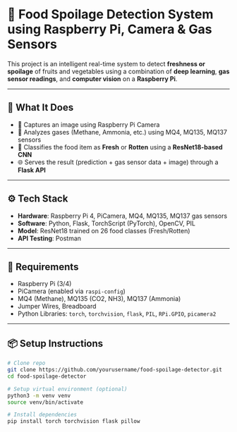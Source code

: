 # 🍅 Food Spoilage Detection System using Raspberry Pi, Camera & Gas Sensors

This project is an intelligent real-time system to detect **freshness or spoilage** of fruits and vegetables using a combination of **deep learning**, **gas sensor readings**, and **computer vision** on a **Raspberry Pi**.

---

## 🧠 What It Does

- 📸 Captures an image using Raspberry Pi Camera
- 🧪 Analyzes gases (Methane, Ammonia, etc.) using MQ4, MQ135, MQ137 sensors
- 🧠 Classifies the food item as **Fresh** or **Rotten** using a **ResNet18-based CNN**
- 🌐 Serves the result (prediction + gas sensor data + image) through a **Flask API**

---

## ⚙ Tech Stack

- **Hardware**: Raspberry Pi 4, PiCamera, MQ4, MQ135, MQ137 gas sensors
- **Software**: Python, Flask, TorchScript (PyTorch), OpenCV, PIL
- **Model**: ResNet18 trained on 26 food classes (Fresh/Rotten)
- **API Testing**: Postman

---

## 🧰 Requirements

- Raspberry Pi (3/4)
- PiCamera (enabled via `raspi-config`)
- MQ4 (Methane), MQ135 (CO2, NH3), MQ137 (Ammonia)
- Jumper Wires, Breadboard
- Python Libraries: `torch`, `torchvision`, `flask`, `PIL`, `RPi.GPIO`, `picamera2`

---

## 📦 Setup Instructions

```bash
# Clone repo
git clone https://github.com/yourusername/food-spoilage-detector.git
cd food-spoilage-detector

# Setup virtual environment (optional)
python3 -m venv venv
source venv/bin/activate

# Install dependencies
pip install torch torchvision flask pillow
